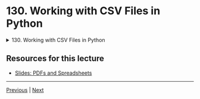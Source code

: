 # 130. Working with CSV Files in Python

<details>
  <summary> 130. Working with CSV Files in Python </summary>

-   [Notebook: 00-Working-with-CSV-Files.ipynb](https://github.com/Pierian-Data/Complete-Python-3-Bootcamp/blob/master/15-PDFs-and-Spreadsheets/00-Working-with-CSV-Files.ipynb)

-   [Codebase: 00_working_with_csv_files.py](../../../codebase/python-camp/15-PDFs-and-Spreadsheets/00_working_with_csv_files.py)

</details> 

## Resources for this lecture

-   [Slides: PDFs and Spreadsheets](https://docs.google.com/presentation/d/1eOtLJA6dl1t3VMH7cSzuhvx8a2XOgH2wNgQlLvFUdL4/edit#slide=id.g2586a91ea0_0_95)



---

[Previous](./129_Introduction-to-PDFs-and-Spreadsheets-with-Python.md) | [Next](./131_Working-with-PDF-Files-in-Python.md)